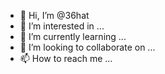 - 👋 Hi, I’m @36hat
- 👀 I’m interested in ...
- 🌱 I’m currently learning ...
- 💞️ I’m looking to collaborate on ...
- 📫 How to reach me ...

<!---
36hat/36hat is a ✨ special ✨ repository because its `README.md` (this file) appears on your GitHub profile.
You can click the Preview link to take a look at your changes.
--->
